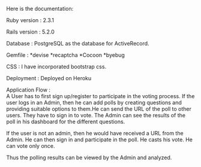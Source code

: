 Here is the documentation:

Ruby version : 2.3.1

Rails version : 5.2.0

Database : PostgreSQL as the database for ActiveRecord.

Gemfile : 
	*devise
	*recaptcha
	*Cocoon
	*byebug

CSS : I have incorporated bootstrap css.

Deployment : Deployed on Heroku

Application Flow :  
	A User has to first sign up/register to participate in the voting process. 
If the user logs in an Admin, then he can add polls by creating questions and providing suitable options to them.He can send the URL of the poll to other users. They have to sign in to vote. The Admin can see the results of the poll in his dashboard for the different questions.

If the user is not an admin, then he would have received a URL from the Admin. He can then sign in and participate in the poll. He casts his vote. He can vote only once.

Thus the polling results can be viewed by the Admin and analyzed.


